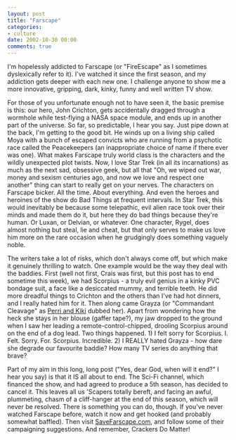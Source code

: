 ```yaml
---
layout: post
title: "Farscape"
categories:
- culture
date: 2002-10-30 00:00
comments: true
---
```


<p>I'm hopelessly addicted to Farscape (or "FireEscape" as I sometimes dyslexically refer to it). I've watched it since the first season, and my addiction gets deeper with each new one. I challenge anyone to show me a more innovative, gripping, dark, kinky, funny and well written TV show.</p>

<p>For those of you unfortunate enough not to have seen it, the basic premise is this: our hero, John Crichton, gets accidentally dragged through a wormhole while test-flying a NASA space module, and ends up in another part of the universe. So far, so predictable, I hear you say. Just pipe down at the back, I'm getting to the good bit. He winds up on a living ship called Moya with a bunch of escaped convicts who are running from a psychotic race called the Peacekeepers (an inappropriate choice of name if there ever was one). What makes Farscape truly world class is the characters and the wildly unexpected plot twists. Now, I love Star Trek (in all its incarnations) as much as the next sad, obsessive geek, but all that "Oh, we wiped out war, money and sexism centuries ago, and now we love and respect one another" thing can start to really get on your nerves. The characters on Farscape bicker. All the time. About everything. And even the heroes and heroines of the show do Bad Things at frequent intervals. In Star Trek, this would inevitably be because some telepathic, evil alien race took over their minds and made them do it, but here they do bad things because they're human. Or Luxan, or Delvian, or whatever. One character, Rygel, does almost nothing but steal, lie and cheat, but that only serves to make us love him more on the rare occasion when he grudgingly does something vaguely noble.</p>

<p>The writers take a lot of risks, which don't always come off, but which make it genuinely thrilling to watch. One example would be the way they deal with the baddies. First (well not first, Crais was first, but this post has to end sometime this week),  we had Scorpius - a truly evil genius in a kinky PVC bondage suit, a face like a desiccated mummy, and terrible teeth. He did more dreadful things to Crichton and the others than I've had hot dinners, and I really hated him for it. Then along came Grayza (or "Commandant Cleavage" as <a href="http://www.perriverse.dreamhost.com/farscape/cast.html">Perri and Kiki</a> dubbed her). Apart from wondering how the heck she stays in her blouse (gaffer tape?), my jaw dropped to the ground when I saw her leading a remote-control-chipped, drooling Scorpius around on the end of a dog lead. Two things happened. 1) I felt sorry for Scorpius. I. Felt. Sorry. For. Scorpius. Incredible. 2) I REALLY hated Grayza - how dare she degrade our favourite baddie? How many TV series do anything that brave?</p>

<p>Part of my aim in this long, long post ("Yes, dear God, when will it end?" I hear you say) is that it IS all about to end. The Sci-Fi channel, which financed the show, and had agreed to produce a 5th season, has decided to cancel it. This leaves all us 'Scapers totally bereft, and facing an awful, plummeting, chasm of a cliff-hanger at the end of this season, which will never be resolved. There is something you can do, though. If you've never watched Farscape before, watch it now and get hooked (and probably somewhat baffled). Then visit <a href="http://www.savefarscape.com">SaveFarscape.com</a>, and follow some of their campaigning suggestions. And remember, Crackers Do Matter!</p>
